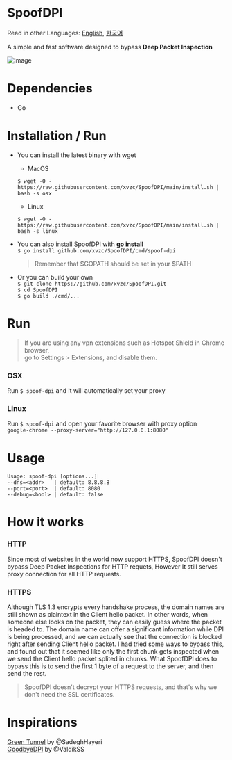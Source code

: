 # SpoofDPI

Read in other Languages: [English](https://github.com/xvzc/SpoofDPI), [한국어](https://github.com/xvzc/SpoofDPI/blob/main/readme_ko.md)

A simple and fast software designed to bypass **Deep Packet Inspection**  
  
![image](https://user-images.githubusercontent.com/45588457/148035986-8b0076cc-fefb-48a1-9939-a8d9ab1d6322.png)


# Dependencies
- Go

# Installation / Run
- You can install the latest binary with wget  
    - MacOS
    ```
    $ wget -O - https://raw.githubusercontent.com/xvzc/SpoofDPI/main/install.sh | bash -s osx 
    ```
    - Linux
    ```
    $ wget -O - https://raw.githubusercontent.com/xvzc/SpoofDPI/main/install.sh | bash -s linux 
    ```

- You can also install SpoofDPI with **go install**  
`$ go install github.com/xvzc/SpoofDPI/cmd/spoof-dpi`  
  > Remember that $GOPATH should be set in your $PATH

- Or you can build your own  
`$ git clone https://github.com/xvzc/SpoofDPI.git`  
`$ cd SpoofDPI`  
`$ go build ./cmd/...`  

# Run
> If you are using any vpn extensions such as Hotspot Shield in Chrome browser,   
  go to Settings > Extensions, and disable them.

### OSX
Run `$ spoof-dpi` and it will automatically set your proxy

### Linux
Run `$ spoof-dpi` and open your favorite browser with proxy option  
`google-chrome --proxy-server="http://127.0.0.1:8080"`

# Usage
```
Usage: spoof-dpi [options...]
--dns=<addr>   | default: 8.8.8.8
--port=<port>  | default: 8080
--debug=<bool> | default: false
```

# How it works
### HTTP
Since most of websites in the world now support HTTPS, SpoofDPI doesn't bypass Deep Packet Inspections for HTTP requets, However It still serves proxy connection for all HTTP requests.

### HTTPS
 Although TLS 1.3 encrypts every handshake process, the domain names are still shown as plaintext in the Client hello packet. 
 In other words, when someone else looks on the packet, they can easily guess where the packet is headed to. 
 The domain name can offer a significant information while DPI is being processed, and we can actually see that the connection is blocked right after sending Client hello packet.
 I had tried some ways to bypass this, and found out that it seemed like only the first chunk gets inspected when we send the Client hello packet splited in chunks. 
 What SpoofDPI does to bypass this is to send the first 1 byte of a request to the server, 
 and then send the rest.
 > SpoofDPI doesn't decrypt your HTTPS requests, and that's why we don't need the SSL certificates.

# Inspirations
[Green Tunnel](https://github.com/SadeghHayeri/GreenTunnel) by @SadeghHayeri  
[GoodbyeDPI](https://github.com/ValdikSS/GoodbyeDPI) by @ValdikSS

